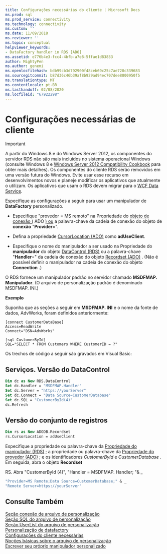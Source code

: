 ```yaml
---
title: Configurações necessárias do cliente | Microsoft Docs
ms.prod: sql
ms.prod_service: connectivity
ms.technology: connectivity
ms.custom: ''
ms.date: 11/09/2018
ms.reviewer: ''
ms.topic: conceptual
helpviewer_keywords:
- DataFactory handler in RDS [ADO]
ms.assetid: e776b4e3-fcc4-4bfb-a7e8-5ffae1d83833
author: MightyPen
ms.author: genemi
ms.openlocfilehash: bdb99cb3d792900f48ceb69c25c7ae720c339683
ms.sourcegitcommit: b87d36c46b39af8b929ad94ec707dee8800950f5
ms.translationtype: MT
ms.contentlocale: pt-BR
ms.lasthandoff: 02/08/2020
ms.locfileid: "67922298"
---
```

# <a name="required-client-settings"></a>Configurações necessárias de cliente
> [!IMPORTANT]
>  A partir do Windows 8 e do Windows Server 2012, os componentes do servidor RDS não são mais incluídos no sistema operacional Windows (consulte Windows 8 e [Windows Server 2012 Compatibility Cookbook](https://www.microsoft.com/download/details.aspx?id=27416) para obter mais detalhes). Os componentes do cliente RDS serão removidos em uma versão futura do Windows. Evite usar esse recurso em desenvolvimentos novos e planeje modificar os aplicativos que atualmente o utilizam. Os aplicativos que usam o RDS devem migrar para o [WCF Data Service](https://go.microsoft.com/fwlink/?LinkId=199565).  
  
 Especifique as configurações a seguir para usar um manipulador de **DataFactory** personalizado.  
  
-   Especifique "provedor = MS remoto" na Propriedade do [objeto de conexão (](../../../ado/reference/ado-api/connection-object-ado.md) ADO [) ou](../../../ado/reference/ado-api/provider-property-ado.md) a palavra-chave da cadeia de conexão do objeto de **conexão** "**Provider**=".  
  
-   Defina a propriedade [CursorLocation (ADO)](../../../ado/reference/ado-api/cursorlocation-property-ado.md) como **adUseClient**.  
  
-   Especifique o nome do manipulador a ser usado na Propriedade do **manipulador** do objeto [DataControl (RDS)](../../../ado/reference/rds-api/datacontrol-object-rds.md) ou a palavra-chave "**Handler**=" da cadeia de conexão do objeto [Recordset (ADO)](../../../ado/reference/ado-api/recordset-object-ado.md) . (Não é possível definir o manipulador na cadeia de conexão do objeto **Connection** .)  
  
 O RDS fornece um manipulador padrão no servidor chamado **MSDFMAP. Manipulador**. (O arquivo de personalização padrão é denominado MSDFMAP. INI.)  
  
 **Exemplo**  
  
 Suponha que as seções a seguir em **MSDFMAP. INI** e o nome da fonte de dados, AdvWorks, foram definidos anteriormente:  
  
```console
[connect CustomerDataBase]  
Access=ReadWrite  
Connect="DSN=AdvWorks"  
  
[sql CustomerById]  
SQL="SELECT * FROM Customers WHERE CustomerID = ?"  
```  
  
 Os trechos de código a seguir são gravados em Visual Basic:  
  
## <a name="rdsdatacontrol-version"></a>Serviços. Versão do DataControl  
  
```vb
Dim dc as New RDS.DataControl  
Set dc.Handler = "MSDFMAP.Handler"  
Set dc.Server = "https://yourServer"  
Set dc.Connect = "Data Source=CustomerDatabase"  
Set dc.SQL = "CustomerById(4)"  
dc.Refresh  
```  
  
## <a name="recordset-version"></a>Versão do conjunto de registros  
  
```vb
Dim rs as New ADODB.Recordset  
rs.CursorLocation = adUseClient  
```  
  
 Especifique a propriedade ou palavra-chave da [Propriedade do manipulador (RDS)](../../../ado/reference/rds-api/handler-property-rds.md) ; a propriedade ou palavra-chave da [Propriedade do provedor (ADO)](../../../ado/reference/ado-api/provider-property-ado.md) ; e os identificadores *CustomerById* e *CustomerDatabase* . Em seguida, abra o objeto **Recordset**  
  
 RS. Abra "CustomerById (4)", "Handler = MSDFMAP. Handler; "& _  
  
```vb
"Provider=MS Remote;Data Source=CustomerDatabase;" & _  
"Remote Server=https://yourServer"  
```  
  
## <a name="see-also"></a>Consulte Também  
 [Seção conexão de arquivo de personalização](../../../ado/guide/remote-data-service/customization-file-connect-section.md)   
 [Seção SQL do arquivo de personalização](../../../ado/guide/remote-data-service/customization-file-sql-section.md)   
 [Seção UserList do arquivo de personalização](../../../ado/guide/remote-data-service/customization-file-userlist-section.md)   
 [Personalização de datafactory](../../../ado/guide/remote-data-service/datafactory-customization.md)   
 [Configurações do cliente necessárias](../../../ado/guide/remote-data-service/required-client-settings.md)   
 [Noções básicas sobre o arquivo de personalização](../../../ado/guide/remote-data-service/understanding-the-customization-file.md)   
 [Escrever seu próprio manipulador personalizado](../../../ado/guide/remote-data-service/writing-your-own-customized-handler.md)

